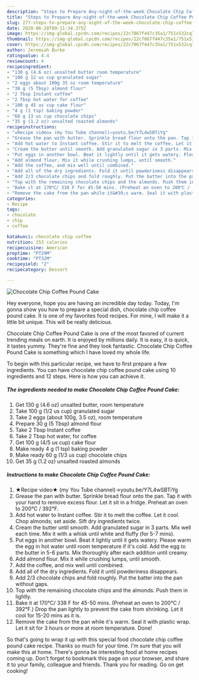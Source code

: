 ```yaml
---
description: "Steps to Prepare Any-night-of-the-week Chocolate Chip Coffee Pound Cake"
title: "Steps to Prepare Any-night-of-the-week Chocolate Chip Coffee Pound Cake"
slug: 277-steps-to-prepare-any-night-of-the-week-chocolate-chip-coffee-pound-cake
date: 2020-06-28T09:11:34.375Z
image: https://img-global.cpcdn.com/recipes/22c7067f447c35a1/751x532cq70/chocolate-chip-coffee-pound-cake-recipe-main-photo.jpg
thumbnail: https://img-global.cpcdn.com/recipes/22c7067f447c35a1/751x532cq70/chocolate-chip-coffee-pound-cake-recipe-main-photo.jpg
cover: https://img-global.cpcdn.com/recipes/22c7067f447c35a1/751x532cq70/chocolate-chip-coffee-pound-cake-recipe-main-photo.jpg
author: Jeremiah Burke
ratingvalue: 4.4
reviewcount: 4
recipeingredient:
- "130 g (4.6 oz) unsalted butter room temperature"
- "100 g 12 us cup granulated sugar"
- "2 eggs about 100g 35 oz room temperature"
- "30 g (5 Tbsp) almond flour"
- "2 Tbsp Instant coffee"
- "2 Tbsp hot water for coffee"
- "100 g 45 us cup cake flour"
- "4 g (1 tsp) baking powder"
- "60 g 13 us cup chocolate chips"
- "35 g (1.2 oz) unsalted roasted almonds"
recipeinstructions:
- "★Recipe video★ (my You Tube channel)→youtu.be/Y7L4wSBTiYg"
- "Grease the pan with butter. Sprinkle bread flour onto the pan. Tap it with your hand to remove excess flour. Let it sit in a fridge. Preheat an oven to 200℃ / 392°F."
- "Add hot water to Instant coffee. Stir it to melt the coffee. Let it cool. Chop almonds; set aside. Sift dry ingredients twice."
- "Cream the butter until smooth. Add granulated sugar in 3 parts. Mix well each time. Mix it with a whisk until white and fluffy (for 5-7 mins)."
- "Put eggs in another bowl. Beat it lightly until it gets watery. Please warm the egg in hot water until room temperature if it&#39;s cold. Add the egg to the butter in 5-6 parts. Mix thoroughly after each addition until creamy."
- "Add almond flour. Mix it while crushing lumps, until smooth."
- "Add the coffee, and mix well until combined."
- "Add all of the dry ingredients. Fold it until powderiness disappears."
- "Add 2/3 chocolate chips and fold roughly. Put the batter into the pan without gaps."
- "Top with the remaining chocolate chips and the almonds. Push them in lightly."
- "Bake it at 170℃/ 338 F for 45-50 mins. (Preheat an oven to 200℃ / 392°F.) Drop the pan lightly to prevent the cake from shrinking. Let it cool for 15-20 mins as it is."
- "Remove the cake from the pan while it&#39;s warm. Seal it with plastic wrap. Let it sit for 3 hours or more at room temperature. Done!"
categories:
- Recipe
tags:
- chocolate
- chip
- coffee

katakunci: chocolate chip coffee 
nutrition: 253 calories
recipecuisine: American
preptime: "PT29M"
cooktime: "PT32M"
recipeyield: "2"
recipecategory: Dessert

---
```



![Chocolate Chip Coffee Pound Cake](https://img-global.cpcdn.com/recipes/22c7067f447c35a1/751x532cq70/chocolate-chip-coffee-pound-cake-recipe-main-photo.jpg)

Hey everyone, hope you are having an incredible day today. Today, I'm gonna show you how to prepare a special dish, chocolate chip coffee pound cake. It is one of my favorites food recipes. For mine, I will make it a little bit unique. This will be really delicious.



Chocolate Chip Coffee Pound Cake is one of the most favored of current trending meals on earth. It is enjoyed by millions daily. It is easy, it is quick, it tastes yummy. They're fine and they look fantastic. Chocolate Chip Coffee Pound Cake is something which I have loved my whole life.


To begin with this particular recipe, we have to first prepare a few ingredients. You can have chocolate chip coffee pound cake using 10 ingredients and 12 steps. Here is how you can achieve it.

<!--inarticleads1-->

##### The ingredients needed to make Chocolate Chip Coffee Pound Cake:

1. Get 130 g (4.6 oz) unsalted butter, room temperature
1. Take 100 g (1/2 us cup) granulated sugar
1. Take 2 eggs (about 100g, 3.5 oz), room temperature
1. Prepare 30 g (5 Tbsp) almond flour
1. Take 2 Tbsp Instant coffee
1. Take 2 Tbsp hot water, for coffee
1. Get 100 g (4/5 us cup) cake flour
1. Make ready 4 g (1 tsp) baking powder
1. Make ready 60 g (1/3 us cup) chocolate chips
1. Get 35 g (1.2 oz) unsalted roasted almonds




<!--inarticleads2-->

##### Instructions to make Chocolate Chip Coffee Pound Cake:

1. ★Recipe video★ (my You Tube channel)→youtu.be/Y7L4wSBTiYg
1. Grease the pan with butter. Sprinkle bread flour onto the pan. Tap it with your hand to remove excess flour. Let it sit in a fridge. Preheat an oven to 200℃ / 392°F.
1. Add hot water to Instant coffee. Stir it to melt the coffee. Let it cool. Chop almonds; set aside. Sift dry ingredients twice.
1. Cream the butter until smooth. Add granulated sugar in 3 parts. Mix well each time. Mix it with a whisk until white and fluffy (for 5-7 mins).
1. Put eggs in another bowl. Beat it lightly until it gets watery. Please warm the egg in hot water until room temperature if it&#39;s cold. Add the egg to the butter in 5-6 parts. Mix thoroughly after each addition until creamy.
1. Add almond flour. Mix it while crushing lumps, until smooth.
1. Add the coffee, and mix well until combined.
1. Add all of the dry ingredients. Fold it until powderiness disappears.
1. Add 2/3 chocolate chips and fold roughly. Put the batter into the pan without gaps.
1. Top with the remaining chocolate chips and the almonds. Push them in lightly.
1. Bake it at 170℃/ 338 F for 45-50 mins. (Preheat an oven to 200℃ / 392°F.) Drop the pan lightly to prevent the cake from shrinking. Let it cool for 15-20 mins as it is.
1. Remove the cake from the pan while it&#39;s warm. Seal it with plastic wrap. Let it sit for 3 hours or more at room temperature. Done!




So that's going to wrap it up with this special food chocolate chip coffee pound cake recipe. Thanks so much for your time. I'm sure that you will make this at home. There's gonna be interesting food at home recipes coming up. Don't forget to bookmark this page on your browser, and share it to your family, colleague and friends. Thank you for reading. Go on get cooking!

